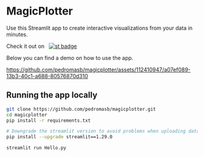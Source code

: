 # MagicPlotter

Use this Streamlit app to create interactive visualizations from your data in minutes.

Check it out on &nbsp; [![st badge](https://img.shields.io/badge/MagicPlotter-lightgrey?style=flat-square&logo=streamlit&labelColor=white)](https://magicplotter.streamlit.app/)

Below you can find a demo on how to use the app.

https://github.com/pedromasb/magicplotter/assets/112410947/a07ef089-13b3-40c1-a688-80576870d310

## Running the app locally

```bash
git clone https://github.com/pedromasb/magicplotter.git
cd magicplotter
pip install -r requirements.txt

# Downgrade the streamlit version to avoid problems when uploading data files locally
pip install --upgrade streamlit==1.29.0

streamlit run Hello.py
```
